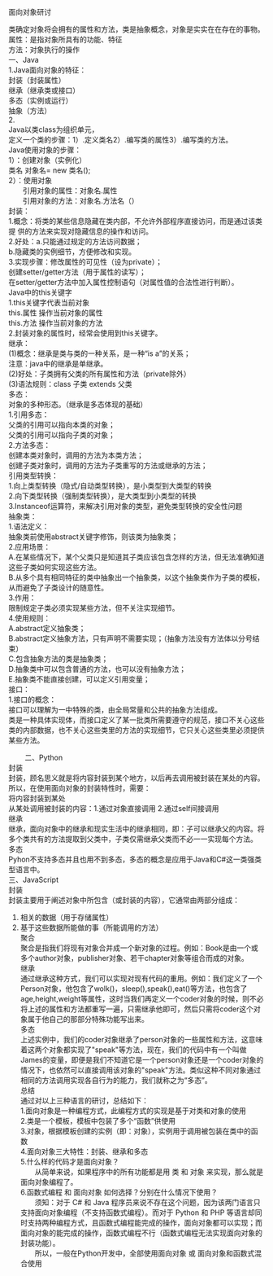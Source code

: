 面向对象研讨<br>

类确定对象将会拥有的属性和方法，类是抽象概念，对象是实实在在存在的事物。<br>
属性：是指对象所具有的功能、特征<br>
方法：对象执行的操作<br>
一、Java<br>
1.Java面向对象的特征：<br>
封装（封装属性） <br>
继承（继承类或接口） <br>
多态（实例或运行） <br>
抽象（方法）<br>
2.<br>
Java以类class为组织单元，<br>
定义一个类的步骤：1）.定义类名2）.编写类的属性3）.编写类的方法。<br>
Java使用对象的步骤：<br>
1）：创建对象（实例化）<br>
     类名 对象名= new 类名();<br>
2）：使用对象<br>
　　引用对象的属性：对象名.属性<br>
　　引用对象的方法：对象名.方法名（）<br>
封装：<br>
1.概念：将类的某些信息隐藏在类内部，不允许外部程序直接访问，而是通过该类提 供的方法来实现对隐藏信息的操作和访问。<br>
2.好处：a.只能通过规定的方法访问数据；<br>
b.隐藏类的实例细节，方便修改和实现。<br>
3.实现步骤：修改属性的可见性（设为private）；<br>
创建setter/getter方法（用于属性的读写）；<br>
在setter/getter方法中加入属性控制语句（对属性值的合法性进行判断）。<br>
Java中的this关键字<br>
1.this关键字代表当前对象<br>
this.属性 操作当前对象的属性<br>
this.方法 操作当前对象的方法<br>
2.封装对象的属性时，经常会使用到this关键字。<br>
继承：<br>
(1)概念：继承是类与类的一种关系，是一种“is a”的关系；<br>
注意：java中的继承是单继承。<br>
(2)好处：子类拥有父类的所有属性和方法（private除外）<br>
(3)语法规则：class 子类 extends 父类<br>
多态：<br>
对象的多种形态。（继承是多态体现的基础）<br>
1.引用多态：<br>
父类的引用可以指向本类的对象；<br>
父类的引用可以指向子类的对象；<br>
2.方法多态：<br>
创建本类对象时，调用的方法为本类方法；<br>
创建子类对象时，调用的方法为子类重写的方法或继承的方法；<br>
引用类型转换：<br>
1.向上类型转换（隐式/自动类型转换），是小类型到大类型的转换<br>
2.向下类型转换（强制类型转换），是大类型到小类型的转换<br>
3.Instanceof运算符，来解决引用对象的类型，避免类型转换的安全性问题<br>
抽象类：<br>
1.语法定义：<br>
抽象类前使用abstract关键字修饰，则该类为抽象类；<br>
2.应用场景：<br>
A.在某些情况下，某个父类只是知道其子类应该包含怎样的方法，但无法准确知道这些子类如何实现这些方法。<br>
B.从多个具有相同特征的类中抽象出一个抽象类，以这个抽象类作为子类的模板，从而避免了子类设计的随意性。<br>
3.作用：<br>
限制规定子类必须实现某些方法，但不关注实现细节。<br>
4.使用规则：<br>
A.abstract定义抽象类；<br>
B.abstract定义抽象方法，只有声明不需要实现；（抽象方法没有方法体以分号结束）<br>
C.包含抽象方法的类是抽象类；<br>
D.抽象类中可以包含普通的方法，也可以没有抽象方法；<br>
E.抽象类不能直接创建，可以定义引用变量；<br>
接口：<br>
1.接口的概念：<br>
接口可以理解为一中特殊的类，由全局常量和公共的抽象方法组成。<br>
类是一种具体实现体，而接口定义了某一批类所需要遵守的规范，接口不关心这些类的内部数据，也不关心这些类里的方法的实现细节，它只关心这些类里必须提供某些方法。<br>

　　
二、Python<br>
封装<br>
封装，顾名思义就是将内容封装到某个地方，以后再去调用被封装在某处的内容。所以，在使用面向对象的封装特性时，需要：<br>
将内容封装到某处<br>
从某处调用被封装的内容：1.通过对象直接调用 2.通过self间接调用<br>
继承<br>
继承，面向对象中的继承和现实生活中的继承相同，即：子可以继承父的内容。将多个类共有的方法提取到父类中，子类仅需继承父类而不必一一实现每个方法。
多态<br>
Pyhon不支持多态并且也用不到多态，多态的概念是应用于Java和C#这一类强类型语言中。<br>
三、JavaScript<br>
封装<br>
封装主要用于阐述对象中所包含（或封装的内容），它通常由两部分组成：<br>
1. 相关的数据（用于存储属性）<br>
2. 基于这些数据所能做的事（所能调用的方法）<br>
聚合<br>
聚合是指我们将现有对象合并成一个新对象的过程。例如：Book是由一个或多个author对象，publisher对象、若干chapter对象等组合而成的对象。<br>
继承<br>
通过继承这种方式，我们可以实现对现有代码的重用。例如：我们定义了一个Person对象，他包含了wolk()，sleep(),speak(),eat()等方法，也包含了age,height,weight等属性，这时当我们再定义一个coder对象的时候，则不必将上述的属性和方法都重写一遍，只需继承他即可，然后只需将coder这个对象属于他自己的那部分特殊功能写出来。<br>
多态<br>
上述实例中，我们的coder对象继承了person对象的一些属性和方法，这意味着这两个对象都实现了"speak"等方法，现在，我们的代码中有一个叫做James的变量，即便是我们不知道它是一个person对象还是一个coder对象的情况下，也依然可以直接调用该对象的"speak"方法。类似这种不同对象通过相同的方法调用实现各自行为的能力，我们就称之为“多态”。<br>
总结<br>
通过对以上三种语言的研讨，总结如下：<br>
1.面向对象是一种编程方式，此编程方式的实现是基于对类和对象的使用<br>
2.类是一个模板，模板中包装了多个“函数”供使用<br>
3.对象，根据模板创建的实例（即：对象），实例用于调用被包装在类中的函数<br>
4.面向对象三大特性：封装、继承和多态<br>
5.什么样的代码才是面向对象？<br>
　　从简单来说，如果程序中的所有功能都是用 类 和 对象 来实现，那么就是面向对象编程了。<br>
6.函数式编程 和 面向对象 如何选择？分别在什么情况下使用？<br>
　　须知：对于 C# 和 Java 程序员来说不存在这个问题，因为该两门语言只支持面向对象编程（不支持函数式编程）。而对于 Python 和 PHP 等语言却同时支持两种编程方式，且函数式编程能完成的操作，面向对象都可以实现；而面向对象的能完成的操作，函数式编程不行（函数式编程无法实现面向对象的封装功能）。<br>
　　所以，一般在Python开发中，全部使用面向对象 或 面向对象和函数式混合使用<br>


